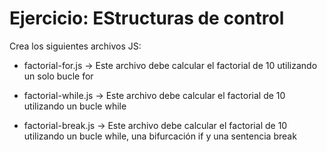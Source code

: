 # Ejercicio: EStructuras de control
Crea los siguientes archivos JS:

- factorial-for.js -> Este archivo debe calcular el factorial de 10 utilizando un solo bucle for

- factorial-while.js -> Este archivo debe calcular el factorial de 10 utilizando un bucle while

- factorial-break.js -> Este archivo debe calcular el factorial de 10 utilizando un bucle while, una bifurcación if y una sentencia break
